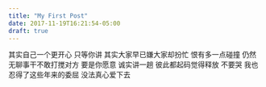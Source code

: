 ```yaml
---
title: "My First Post"
date: 2017-11-19T16:21:54-05:00
draft: true
---
```


其实自己一个更开心
只等你讲
其实大家早已嫌大家却扮忙
恨有多一点碰撞
仍然无聊事干不敢打搅对方
要是你愿意
诚实讲一趟
彼此都起码觉得释放
不要哭
我也忍得了这些年来的委屈
没法真心爱下去